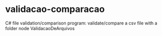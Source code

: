 # validacao-comparacao
C# file validation/comparison program: validate/compare a csv file with a folder
node ValidacaoDeArquivos

